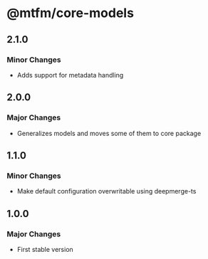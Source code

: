 # @mtfm/core-models

## 2.1.0

### Minor Changes

- Adds support for metadata handling

## 2.0.0

### Major Changes

- Generalizes models and moves some of them to core package

## 1.1.0

### Minor Changes

- Make default configuration overwritable using deepmerge-ts

## 1.0.0

### Major Changes

- First stable version
